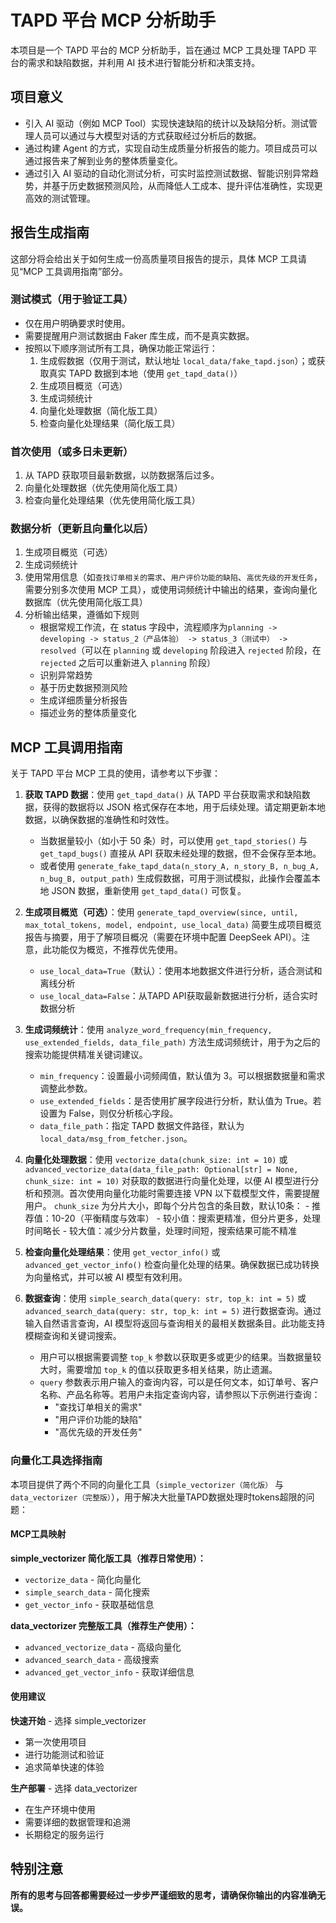 # TAPD 平台 MCP 分析助手 

本项目是一个 TAPD 平台的 MCP 分析助手，旨在通过 MCP 工具处理 TAPD 平台的需求和缺陷数据，并利用 AI 技术进行智能分析和决策支持。

## 项目意义

- 引入 AI 驱动（例如 MCP Tool）实现快速缺陷的统计以及缺陷分析。测试管理人员可以通过与大模型对话的方式获取经过分析后的数据。
- 通过构建 Agent 的方式，实现自动生成质量分析报告的能力。项目成员可以通过报告来了解到业务的整体质量变化。
- 通过引入 AI 驱动的自动化测试分析，可实时监控测试数据、智能识别异常趋势，并基于历史数据预测风险，从而降低人工成本、提升评估准确性，实现更高效的测试管理。

## 报告生成指南

这部分将会给出关于如何生成一份高质量项目报告的提示，具体 MCP 工具请见“MCP 工具调用指南”部分。

### 测试模式（用于验证工具）

- 仅在用户明确要求时使用。
- 需要提醒用户测试数据由 Faker 库生成，而不是真实数据。
- 按照以下顺序测试所有工具，确保功能正常运行：
	1. 生成假数据（仅用于测试，默认地址 `local_data/fake_tapd.json`）；或获取真实 TAPD 数据到本地（使用 `get_tapd_data()`）
	2. 生成项目概览（可选）
	3. 生成词频统计
	4. 向量化处理数据（简化版工具）
	5. 检查向量化处理结果（简化版工具）

### 首次使用（或多日未更新）

1. 从 TAPD 获取项目最新数据，以防数据落后过多。
2. 向量化处理数据（优先使用简化版工具）
3. 检查向量化处理结果（优先使用简化版工具）

### 数据分析（更新且向量化以后）

1. 生成项目概览（可选）
2. 生成词频统计
3. 使用常用信息（如`查找订单相关的需求`、`用户评价功能的缺陷`、`高优先级的开发任务`，需要分别多次使用 MCP 工具），或使用词频统计中输出的结果，查询向量化数据库（优先使用简化版工具）
4. 分析输出结果，遵循如下规则
	- 根据常规工作流，在 status 字段中，流程顺序为`planning -> developing -> status_2（产品体验） -> status_3（测试中） -> resolved`（可以在 `planning` 或 `developing` 阶段进入 `rejected` 阶段，在 `rejected` 之后可以重新进入 `planning` 阶段）
	- 识别异常趋势
	- 基于历史数据预测风险
	- 生成详细质量分析报告
	- 描述业务的整体质量变化

## MCP 工具调用指南

关于 TAPD 平台 MCP 工具的使用，请参考以下步骤：

1. **获取 TAPD 数据**：使用 `get_tapd_data()` 从 TAPD 平台获取需求和缺陷数据，获得的数据将以 JSON 格式保存在本地，用于后续处理。请定期更新本地数据，以确保数据的准确性和时效性。
	- 当数据量较小（如小于 50 条）时，可以使用 `get_tapd_stories()` 与 `get_tapd_bugs()` 直接从 API 获取未经处理的数据，但不会保存至本地。
	- 或者使用 `generate_fake_tapd_data(n_story_A, n_story_B, n_bug_A, n_bug_B, output_path)` 生成假数据，可用于测试模拟，此操作会覆盖本地 JSON 数据，重新使用 `get_tapd_data()` 可恢复。

2. **生成项目概览（可选）**：使用 `generate_tapd_overview(since, until, max_total_tokens, model, endpoint, use_local_data)` 简要生成项目概览报告与摘要，用于了解项目概况（需要在环境中配置 DeepSeek API）。注意，此功能仅为概览，不推荐优先使用。
	- `use_local_data=True`（默认）：使用本地数据文件进行分析，适合测试和离线分析
	- `use_local_data=False`：从TAPD API获取最新数据进行分析，适合实时数据分析

3. **生成词频统计**：使用 `analyze_word_frequency(min_frequency, use_extended_fields, data_file_path)` 方法生成词频统计，用于为之后的搜索功能提供精准关键词建议。
    - `min_frequency`：设置最小词频阈值，默认值为 3。可以根据数据量和需求调整此参数。
    - `use_extended_fields`：是否使用扩展字段进行分析，默认值为 True。若设置为 False，则仅分析核心字段。
    - `data_file_path`：指定 TAPD 数据文件路径，默认为 `local_data/msg_from_fetcher.json`。

4. **向量化处理数据**：使用 `vectorize_data(chunk_size: int = 10)` 或 `advanced_vectorize_data(data_file_path: Optional[str] = None, chunk_size: int = 10)` 对获取的数据进行向量化处理，以便 AI 模型进行分析和预测。首次使用向量化功能时需要连接 VPN 以下载模型文件，需要提醒用户。
	`chunk_size` 为分片大小，即每个分片包含的条目数，默认10条：
		- 推荐值：10-20（平衡精度与效率）
		- 较小值：搜索更精准，但分片更多，处理时间略长
		- 较大值：减少分片数量，处理时间短，搜索结果可能不精准

5. **检查向量化处理结果**：使用 `get_vector_info()` 或 `advanced_get_vector_info()` 检查向量化处理的结果。确保数据已成功转换为向量格式，并可以被 AI 模型有效利用。

6. **数据查询**：使用 `simple_search_data(query: str, top_k: int = 5)` 或 `advanced_search_data(query: str, top_k: int = 5)` 进行数据查询。通过输入自然语言查询，AI 模型将返回与查询相关的最相关数据条目。此功能支持模糊查询和关键词搜索。
	- 用户可以根据需要调整 `top_k` 参数以获取更多或更少的结果。当数据量较大时，需要增加 `top_k` 的值以获取更多相关结果，防止遗漏。
	- `query` 参数表示用户输入的查询内容，可以是任何文本，如订单号、客户名称、产品名称等。若用户未指定查询内容，请参照以下示例进行查询：
		- "查找订单相关的需求"
		- "用户评价功能的缺陷"
		- "高优先级的开发任务"

### 向量化工具选择指南

本项目提供了两个不同的向量化工具（`simple_vectorizer（简化版）` 与 `data_vectorizer（完整版）`），用于解决大批量TAPD数据处理时tokens超限的问题：

#### MCP工具映射

**simple_vectorizer 简化版工具（推荐日常使用）：**

* `vectorize_data` - 简化向量化
* `simple_search_data` - 简化搜索
* `get_vector_info` - 获取基础信息

**data_vectorizer 完整版工具（推荐生产使用）：**

* `advanced_vectorize_data` - 高级向量化
* `advanced_search_data` - 高级搜索
* `advanced_get_vector_info` - 获取详细信息

#### 使用建议

**快速开始** - 选择 simple_vectorizer

* 第一次使用项目
* 进行功能测试和验证
* 追求简单快速的体验

**生产部署** - 选择 data_vectorizer

* 在生产环境中使用
* 需要详细的数据管理和追溯
* 长期稳定的服务运行

## 特别注意

**所有的思考与回答都需要经过一步步严谨细致的思考，请确保你输出的内容准确无误。**
